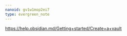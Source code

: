 ```yaml
---
nanoid: gv1w1mop2ei7
type: evergreen_note
---
```

https://help.obsidian.md/Getting+started/Create+a+vault
